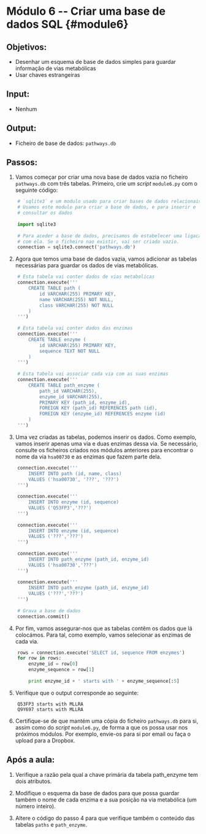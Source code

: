 # Módulo 6 -- Criar uma base de dados SQL {#module6}

## Objetivos:
- Desenhar um esquema de base de dados simples para guardar informação de vias metabólicas
- Usar chaves estrangeiras

## Input:
- Nenhum

## Output:
- Ficheiro de base de dados: `pathways.db`

## Passos:

1. Vamos começar por criar uma nova base de dados vazia no ficheiro `pathways.db` com três tabelas.
Primeiro, crie um _script_ `module6.py` com o seguinte código:
```python
    # `sqlite3` e um modulo usado para criar bases de dados relacionais.
    # Usamos este modulo para criar a base de dados, e para inserir e
    # consultar os dados
    
    import sqlite3
    
    # Para aceder a base de dados, precisamos de estabelecer uma ligacao
    # com ela. Se o ficheiro nao existir, vai ser criado vazio.
    connection = sqlite3.connect('pathways.db')
```

2. Agora que temos uma base de dados vazia, vamos adicionar as tabelas necessárias para guardar os dados de vias metabólicas.
```python
    # Esta tabela vai conter dados de vias metabolicas
    connection.execute('''
        CREATE TABLE path (
            id VARCHAR(255) PRIMARY KEY,
            name VARCHAR(255) NOT NULL,
            class VARCHAR(255) NOT NULL
        )
    ''')
    
    # Esta tabela vai conter dados das enzimas
    connection.execute('''
        CREATE TABLE enzyme (
            id VARCHAR(255) PRIMARY KEY,
            sequence TEXT NOT NULL
        )
    ''')
    
    # Esta tabela vai associar cada via com as suas enzimas
    connection.execute('''
        CREATE TABLE path_enzyme (
            path_id VARCHAR(255),
            enzyme_id VARCHAR(255),
            PRIMARY KEY (path_id, enzyme_id),
            FOREIGN KEY (path_id) REFERENCES path (id),
            FOREIGN KEY (enzyme_id) REFERENCES enzyme (id)
        )
    ''')
```

3. Uma vez criadas as tabelas, podemos inserir os dados.
Como exemplo, vamos inserir apenas uma via e duas enzimas dessa via.
Se necessário, consulte os ficheiros criados nos módulos anteriores para encontrar o nome da via `hsa00730` e as enzimas que fazem parte dela.
```python
    connection.execute('''
        INSERT INTO path (id, name, class)
        VALUES ('hsa00730', '???', '???')
    ''')
    
    connection.execute('''
        INSERT INTO enzyme (id, sequence)
        VALUES ('Q53FP3','???')
    ''')
    
    connection.execute('''
        INSERT INTO enzyme (id, sequence)
        VALUES ('???','???')
    ''')
    
    connection.execute('''
        INSERT INTO path_enzyme (path_id, enzyme_id)
        VALUES ('hsa00730','???')
    ''')
    
    connection.execute('''
        INSERT INTO path_enzyme (path_id, enzyme_id)
        VALUES ('???','???')
    ''')
    
    # Grava a base de dados
    connection.commit()
```

4. Por fim, vamos assegurar-nos que as tabelas contêm os dados que lá colocámos.
Para tal, como exemplo, vamos selecionar as enzimas de cada via.
```python
    rows = connection.execute('SELECT id, sequence FROM enzymes')
    for row in rows:
        enzyme_id = row[0]
        enzyme_sequence = row[1]
        
        print enzyme_id + ' starts with ' + enzyme_sequence[:5]
```

5. Verifique que o output corresponde ao seguinte:
```text
    Q53FP3 starts with MLLRA
    Q9Y697 starts with MLLRA
```

6. Certifique-se de que mantém uma cópia do ficheiro `pathways.db` para si, assim como do _script_ `module6.py`, de forma a que os possa usar nos próximos módulos.
Por exemplo, envie-os para si por email ou faça o upload para a Dropbox.

## Após a aula:

1. Verifique a razão pela qual a chave primária da tabela path_enzyme tem dois atributos.

2. Modifique o esquema da base de dados para que possa guardar também o nome de cada enzima e a sua posição na via metabólica (um número inteiro).

3. Altere o código do passo 4 para que verifique também o conteúdo das tabelas `paths` e `path_enzyme`.

